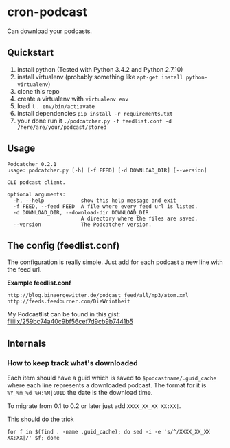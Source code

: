 # cron-podcast

Can download your podcasts.

## Quickstart

1. install python (Tested with Python 3.4.2 and Python 2.7.10)
2. install virtualenv (probably something like `apt-get install python-virtualenv`)
3. clone this repo
4. create a virtualenv with `virtualenv env`
5. load it `. env/bin/actiavate`
6. install dependencies `pip install -r requirements.txt`
7. your done run it `./podcatcher.py -f feedlist.conf -d /here/are/your/podcast/stored`

## Usage

```
Podcatcher 0.2.1
usage: podcatcher.py [-h] [-f FEED] [-d DOWNLOAD_DIR] [--version]

CLI podcast client.

optional arguments:
  -h, --help            show this help message and exit
  -f FEED, --feed FEED  A file where every feed url is listed.
  -d DOWNLOAD_DIR, --download-dir DOWNLOAD_DIR
                        A directory where the files are saved.
  --version             The Podcatcher version.
```

## The config (feedlist.conf)

The configuration is really simple. Just add for each podcast a new line with the feed url. 


**Example feedlist.conf**
```
http://blog.binaergewitter.de/podcast_feed/all/mp3/atom.xml
http://feeds.feedburner.com/DieWrintheit
```

My Podcastlist can be found in this gist: [fliiiix/259bc74a40c9bf56cef7d9cb9b7441b5](https://gist.github.com/fliiiix/259bc74a40c9bf56cef7d9cb9b7441b5)

## Internals

### How to keep track what's downloaded

Each item should have a guid which is saved to `$podcastname/.guid_cache` where each line represents a 
downloaded podcast. The format for it is `%Y_%m_%d %H:%M|GUID` the date is the download time.

To migrate from 0.1 to 0.2 or later just add `XXXX_XX_XX XX:XX|`.

This should do the trick 

```
for f in $(find . -name .guid_cache); do sed -i -e 's/^/XXXX_XX_XX XX:XX|/' $f; done
```
